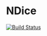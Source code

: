 # NDice

[![Build Status](https://travis-ci.org/shoibalc/NDice.jl.png)](https://travis-ci.org/shoibalc/NDice.jl)

